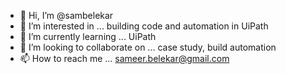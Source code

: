 - 👋 Hi, I’m @sambelekar
- 👀 I’m interested in ... building code and automation in UiPath
- 🌱 I’m currently learning ... UiPath
- 💞️ I’m looking to collaborate on ... case study, build automation
- 📫 How to reach me ... sameer.belekar@gmail.com

<!---
sambelekar/sambelekar is a ✨ special ✨ repository because its `README.md` (this file) appears on your GitHub profile.
You can click the Preview link to take a look at your changes.
--->
